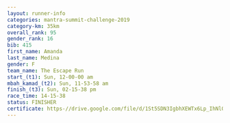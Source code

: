 ```yaml
---
layout: runner-info 
categories: mantra-summit-challenge-2019 
category-km: 35km 
overall_rank: 95
gender_rank: 16
bib: 415
first_name: Amanda
last_name: Medina
gender: F
team_name: The Escape Run
start_(t1): Sun, 12-00-00 am
mbah_kamad_(t2): Sun, 11-53-58 am
finish_(t3): Sun, 02-15-38 pm
race_time: 14-15-38
status: FINISHER
certificate: https-//drive.google.com/file/d/1St5SDN3IgbhXEWTx6Lp_IhNlOcfcUZhx/view?usp=sharing
---
```

